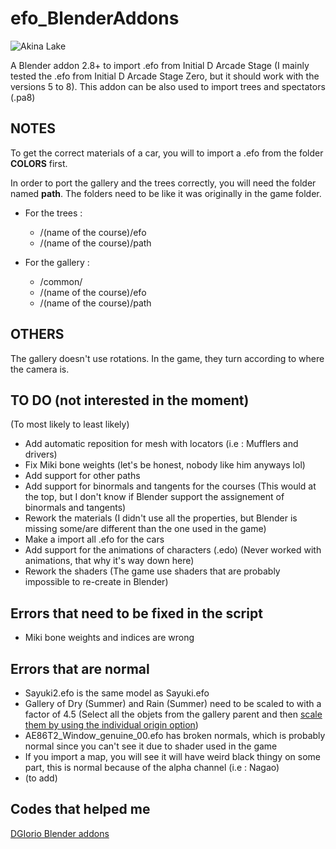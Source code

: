 # efo_BlenderAddons

![Akina Lake](https://i.imgur.com/9hStcZR.png)

A Blender addon 2.8+ to import .efo from Initial D Arcade Stage (I mainly tested the .efo from Initial D Arcade Stage Zero, but it should work with the versions 5 to 8). This addon can be also used to import trees and spectators (.pa8)

## NOTES

To get the correct materials of a car, you will to import a .efo from the folder **COLORS** first.

In order to port the gallery and the trees correctly, you will need the folder named **path**. The folders need to be like it was originally in the game folder. 

* For the trees :
  * /(name of the course)/efo
  * /(name of the course)/path
  
* For the gallery :
   * /common/
   * /(name of the course)/efo
   * /(name of the course)/path

## OTHERS

The gallery doesn't use rotations. In the game, they turn according to where the camera is.

## TO DO (not interested in the moment)

(To most likely to least likely)

* Add automatic reposition for mesh with locators (i.e : Mufflers and drivers)
* Fix Miki bone weights (let's be honest, nobody like him anyways lol)
* Add support for other paths
* Add support for binormals and tangents for the courses (This would at the top, but I don't know if Blender support the assignement of binormals and tangents)
* Rework the materials (I didn't use all the properties, but Blender is missing some/are different than the one used in the game) 
* Make a import all .efo for the cars
* Add support for the animations of characters (.edo) (Never worked with animations, that why it's way down here)
* Rework the shaders (The game use shaders that are probably impossible to re-create in Blender)

## Errors that need to be fixed in the script

* Miki bone weights and indices are wrong

## Errors that are normal

* Sayuki2.efo is the same model as Sayuki.efo
* Gallery of Dry (Summer) and Rain (Summer) need to be scaled to with a factor of 4.5 (Select all the objets from the gallery parent and then [scale them by using the individual origin option](https://www.youtube.com/watch?v=Q_EsYIJy-vA&t=89s))
* AE86T2_Window_genuine_00.efo has broken normals, which is probably normal since you can't see it due to shader used in the game
* If you import a map, you will see it will have weird black thingy on some part, this is normal because of the alpha channel (i.e : Nagao)
* (to add)

## Codes that helped me

[DGIorio Blender addons](https://drive.google.com/drive/folders/10DGQFPF6aeco2tUxp6MBfSidR-8lhNxe)




